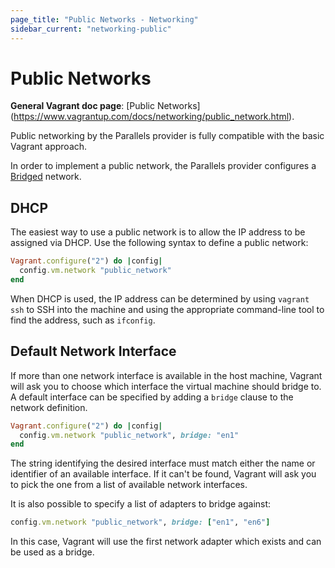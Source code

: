 ```yaml
---
page_title: "Public Networks - Networking"
sidebar_current: "networking-public"
---
```


# Public Networks

**General Vagrant doc page**: [Public Networks]
(https://www.vagrantup.com/docs/networking/public_network.html).

Public networking by the Parallels provider is fully compatible with the basic
Vagrant approach.

In order to implement a public network, the Parallels provider configures a
[Bridged](https://download.parallels.com/desktop/v16/docs/en_US/Parallels%20Desktop%20User's%20Guide/33015.htm)
network.

## DHCP

The easiest way to use a public network is to allow the IP address to be
assigned via DHCP. Use the following syntax to define a public network:

```ruby
Vagrant.configure("2") do |config|
  config.vm.network "public_network"
end
```

When DHCP is used, the IP address can be determined by using `vagrant ssh` to
SSH into the machine and using the appropriate command-line tool to find the
address, such as `ifconfig`.

## Default Network Interface

If more than one network interface is available in the host machine, Vagrant
will ask you to choose which interface the virtual machine should bridge to. A
default interface can be specified by adding a `bridge` clause to the network
definition.

```ruby
Vagrant.configure("2") do |config|
  config.vm.network "public_network", bridge: "en1"
end
```

The string identifying the desired interface must match either the name or
identifier of an available interface. If it can't be found, Vagrant will ask you
to pick the one from a list of available network interfaces.

It is also possible to specify a list of adapters to bridge against:

```ruby
config.vm.network "public_network", bridge: ["en1", "en6"]
```

In this case, Vagrant will use the first network adapter which exists and can be
used as a bridge.
